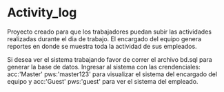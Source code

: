 # Activity_log
Proyecto creado para que los trabajadores puedan subir las actividades realizadas durante el dia de trabajo. El encargado del equipo genera reportes en donde se muestra toda la actividad de sus empleados.

Si desea ver el sistema trabajando favor de correr el archivo bd.sql para generar la base de datos. Ingresar al sistema con las crendenciales: acc:'Master' pws:'master123' para visualizar el sistema del encargado del equipo y acc:'Guest' pws:'guest' para ver el sistema del empleado. 
